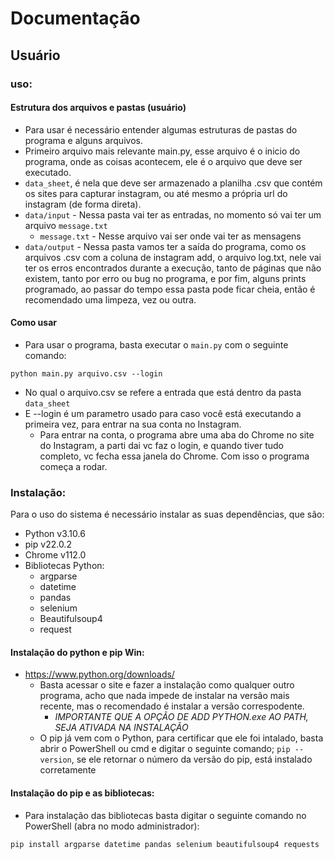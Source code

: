 
# Documentação




## Usuário

### uso:

#### Estrutura dos arquivos e pastas (usuário)
- Para usar é necessário entender algumas estruturas de pastas do programa e alguns arquivos.
- Primeiro arquivo mais relevante main.py, esse arquivo é o inicio do programa, onde as coisas acontecem, ele é o arquivo que deve ser executado.
- `data_sheet`, é nela que deve ser armazenado a planilha .csv que contém os sites para capturar instagram, ou até mesmo a própria url do instagram (de forma direta).
- `data/input` - Nessa pasta vai ter as entradas, no momento só vai ter um arquivo `message.txt`
    - `message.txt` - Nesse arquivo vai ser onde vai ter as mensagens
- `data/output` - Nessa pasta vamos ter a saída do programa, como os arquivos .csv com a coluna de instagram add, o arquivo log.txt, nele vai ter os erros encontrados durante a execução, tanto de páginas que não existem, tanto por erro ou bug no programa, e por fim, alguns prints programado, ao passar do tempo essa pasta pode ficar cheia, então é recomendado uma limpeza, vez ou outra.

#### Como usar
- Para usar o programa, basta executar o `main.py` com o seguinte comando:
~~~
python main.py arquivo.csv --login
~~~
- No qual o arquivo.csv se refere a entrada que está dentro da pasta `data_sheet`
- E --login é um parametro usado para caso você está executando a primeira vez, para entrar na sua conta no Instagram.
    - Para entrar na conta, o programa abre uma aba do Chrome no site do Instagram, a parti dai vc faz o login, e quando tiver tudo completo, vc fecha essa janela do Chrome. Com isso o programa começa a rodar.


### Instalação:

Para o uso do sistema é necessário instalar as suas dependências, que são:
- Python v3.10.6
- pip v22.0.2
- Chrome v112.0
- Bibliotecas Python:
    - argparse
    - datetime
    - pandas
    - selenium
    - Beautifulsoup4
    - request

#### Instalação do python e pip Win:
- https://www.python.org/downloads/
    - Basta acessar o site e fazer a instalação como qualquer outro programa, acho que nada impede de instalar na versão mais recente, mas o recomendado é instalar a versão correspodente.
        - *IMPORTANTE QUE A OPÇÃO DE ADD PYTHON.exe AO PATH, SEJA ATIVADA NA INSTALAÇÃO*
    - O pip já vem com o Python, para certificar que ele foi intalado, basta abrir o PowerShell ou cmd e digitar o seguinte comando; `pip --version`, se ele retornar o número da versão do pip, está instalado corretamente


#### Instalação do pip e as bibliotecas:
- Para instalação das bibliotecas basta digitar o seguinte comando no PowerShell (abra no modo administrador):
~~~
pip install argparse datetime pandas selenium beautifulsoup4 requests
~~~
